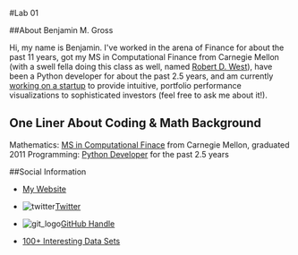 #Lab 01

##About Benjamin M. Gross

Hi, my name is Benjamin. I've worked in the arena of Finance for about the past 11 years, got my MS in Computational Finance from Carnegie Mellon (with a swell fella doing this class as well, named [Robert D. West](https://github.com/robertdavidwest)), have been a Python developer for about the past 2.5 years, and am currently [working on a startup](http://visualizewealth.com/) to provide intuitive, portfolio performance visualizations to sophisticated investors (feel free to ask me about it!).

## One Liner About Coding & Math Background

Mathematics: [MS in Computational Finace](http://www.tepper.cmu.edu/master-in-computational-finance/index.aspx) from Carnegie Mellon, graduated 2011
Programming: [Python Developer](https://github.com/benjaminmgross?tab=repositories) for the past 2.5 years

##Social Information

- [My Website](www.benjaminmgross.com)
- ![twitter](https://g.twimg.com/Twitter_logo_blue.png)[Twitter](https://twitter.com/benjaminmgross)
- ![git_logo](https://assets-cdn.github.com/images/modules/logos_page/Octocat.png)[GitHub Handle](https://github.com/benjaminmgross)

- [100+ Interesting Data Sets](http://rs.io/2014/05/29/list-of-data-sets.html)
